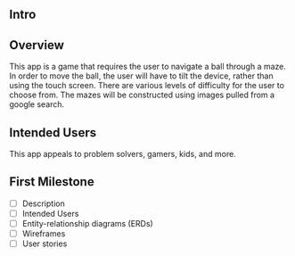 ## Intro

## Overview
This app is a game that requires the user to navigate a ball through a maze. In order to move the 
ball, the user will have to tilt the device, rather than using the touch screen. There are various
levels of difficulty for the user to choose from.  The mazes will be constructed using images pulled
from a google search.


## Intended Users
 This app appeals to problem solvers, gamers, kids, and more. 
 
## First Milestone
 
* [ ] Description
* [ ] Intended Users
* [ ] Entity-relationship diagrams (ERDs)
* [ ] Wireframes
* [ ] User stories